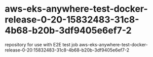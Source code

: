 # aws-eks-anywhere-test-docker-release-0-20-15832483-31c8-4b68-b20b-3df9405e6ef7-2
repository for use with E2E test job aws-eks-anywhere-test-docker-release-0-20:15832483-31c8-4b68-b20b-3df9405e6ef7-2
